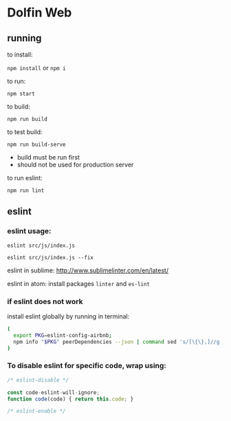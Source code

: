 # Dolfin Web

## running

to install:

`npm install` or `npm i`

to run:

`npm start`

to build:

`npm run build`

to test build:

`npm run build-serve`

* build must be run first
* should not be used for production server

to run eslint:

`npm run lint`

## eslint

### eslint usage:

```
eslint src/js/index.js
```

```
eslint src/js/index.js --fix
```

eslint in sublime: http://www.sublimelinter.com/en/latest/

eslint in atom: install packages `linter` and `es-lint`
### if eslint does not work

install eslint globally by running in terminal:

```bash
(
  export PKG=eslint-config-airbnb;
  npm info "$PKG" peerDependencies --json | command sed 's/[\{\},]//g ; s/: /@/g' | xargs npm install -g "$PKG"
)
```


### To disable eslint for specific code, wrap using:

```js
/* eslint-disable */

const code-eslint-will-ignore;
function code(code) { return this.code; }

/* eslint-enable */
```
